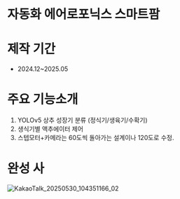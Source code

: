 # 자동화 에어로포닉스 스마트팜

# 제작 기간 
- 2024.12~2025.05

# 주요 기능소개

1. YOLOv5 상추 성장기 분류 (정식기/생육기/수확기) 
2. 생식기별 액추에이터 제어 
3. 스텝모터+카메라는 60도씩 돌아가는 설계이나 120도로 수정. 

# 완성 사
![KakaoTalk_20250530_104351166_02](https://github.com/user-attachments/assets/06eeb5d4-2e0a-48a1-a0ff-4048e4f69ce9)

